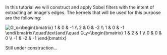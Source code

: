 In this tutorial we will construct and apply Sobel filters with the intent of extracting an image's edges. The kernels that will be used for this purpose are the following:


<img src="https://latex.codecogs.com/gif.latex?\quad\quadG_x=\begin{bmatrix}&space;1&space;&&space;0&space;&&space;-1&space;\\&space;2&space;&&space;0&space;&&space;-2&space;\\&space;1&space;&&space;0&space;&&space;-1&space;\end{bmatrix}\quad\text{and}\quad&space;G_y=\begin{bmatrix}&space;1&space;&&space;2&space;&&space;1&space;\\&space;0&space;&&space;0&space;&&space;0&space;\\&space;-1&space;&&space;-2&space;&&space;-1&space;\end{bmatrix}" title="G_x=\begin{bmatrix} 1 & 0 & -1 \\ 2 & 0 & -2 \\ 1 & 0 & -1 \end{bmatrix}\quad\text{and}\quad G_y=\begin{bmatrix} 1 & 2 & 1 \\ 0 & 0 & 0 \\ -1 & -2 & -1 \end{bmatrix}" />


Still under construction...

